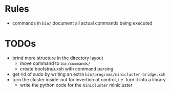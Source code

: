 Rules
=====

* commands in `bin/` document all actual commands being executed

TODOs
=====

* brind more structure in the directory layout
  * move command to `bin/commands/`
  * create bootstrap.xsh with command parsing
* get rid of sudo by writing an extra  `bin/programs/minicluster-bridge.xsh`
* turn the cluster inside-out for invertion of control, i.e. turn it into a library
  * write the python code for the `minicluster` minicluster
